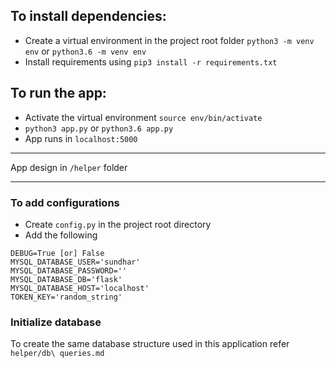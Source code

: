 ## To install dependencies:
- Create a virtual environment in the project root folder `python3 -m venv env` or `python3.6 -m venv env`
- Install requirements using `pip3 install -r requirements.txt`

## To run the app:
- Activate the virtual environment `source env/bin/activate`
- `python3 app.py` or `python3.6 app.py`
- App runs in `localhost:5000`

---
App design in `/helper` folder

---
### To add configurations
- Create `config.py` in the project root directory
- Add the following
```
DEBUG=True [or] False
MYSQL_DATABASE_USER='sundhar'
MYSQL_DATABASE_PASSWORD=''
MYSQL_DATABASE_DB='flask'
MYSQL_DATABASE_HOST='localhost'
TOKEN_KEY='random_string'
```
### Initialize database
To create the same database structure used in this application refer `helper/db\ queries.md`
